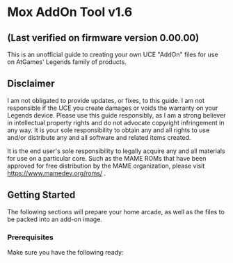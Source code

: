 # Mox AddOn Tool v1.6

## (Last verified on firmware version 0.00.00)

This is an unofficial guide to creating your own UCE "AddOn" files for use on AtGames' Legends family of products.

## Disclaimer
I am not obligated to provide updates, or fixes, to this guide. I am not responsible if the UCE you create damages or voids the warranty on your Legends device.  Please use this guide responsibly, as I am a strong believer in intellectual property rights and do not advocate copyright infringement in any way.  It is your sole responsibility to obtain any and all rights to use and/or distribute any and all software and related items created.

It is the end user's sole responsibility to legally acquire any and all materials for use on a particular core.  Such as the MAME ROMs that have been approved for free distribution by the MAME organization, please visit https://www.mamedev.org/roms/ . 


## Getting Started
The following sections will prepare your home arcade, as well as the files to be packed into an add-on image.

### Prerequisites
Make sure you have the following ready:

